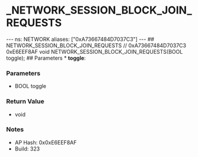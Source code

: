 # _NETWORK_SESSION_BLOCK_JOIN_REQUESTS

--- ns: NETWORK aliases: ["0xA73667484D7037C3"] --- ## NETWORK_SESSION_BLOCK_JOIN_REQUESTS  // 0xA73667484D7037C3 0xE6EEF8AF void NETWORK_SESSION_BLOCK_JOIN_REQUESTS(BOOL toggle);   ## Parameters * **toggle**:

### Parameters
* BOOL toggle

### Return Value
* void

### Notes
* AP Hash: 0x0xE6EEF8AF
* Build: 323

